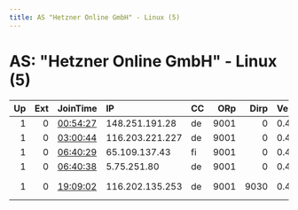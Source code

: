 ```yaml
---
title: AS "Hetzner Online GmbH" - Linux (5)
---
```


# AS: "Hetzner Online GmbH" - Linux (5)

|   Up |   Ext | JoinTime                                                                                              | IP              | CC   |   ORp |   Dirp | Version   | Contact                      | Nickname       |   eFamMembers |
|-----:|------:|:------------------------------------------------------------------------------------------------------|:----------------|:-----|------:|-------:|:----------|:-----------------------------|:---------------|--------------:|
|    1 |     0 | [00:54:27](https://nusenu.github.io/OrNetStats/w/relay/FA751944A6DADBB99496E5E06A8EA1C14D5A5C2D.html) | 148.251.191.28  | de   |  9001 |      0 | 0.4.7.13  | None                         | fortherepublic |             1 |
|    1 |     0 | [03:00:44](https://nusenu.github.io/OrNetStats/w/relay/A68356D91D3DF1CE39B78C9EB4E92E99BF213EAB.html) | 116.203.221.227 | de   |  9001 |      0 | 0.4.7.13  | None                         | Unnamed        |             1 |
|    1 |     0 | [06:40:29](https://nusenu.github.io/OrNetStats/w/relay/228DF90D952EF28E180D77881DF5DA8010C9AA33.html) | 65.109.137.43   | fi   |  9001 |      0 | 0.4.5.16  | None                         | flo1           |             2 |
|    1 |     0 | [06:40:38](https://nusenu.github.io/OrNetStats/w/relay/56711CA1E6FFEE6AB5B54832079061E3FA099B8D.html) | 5.75.251.80     | de   |  9001 |      0 | 0.4.5.16  | None                         | flo2           |             2 |
|    1 |     0 | [19:09:02](https://nusenu.github.io/OrNetStats/w/relay/7230711A0C47B01ED5C2A091941BBC88D59A50C4.html) | 116.202.135.253 | de   |  9001 |   9030 | 0.4.5.16  | Jonas Hess &lt;tor@jonashess | jhstorrelay    |             1 |
